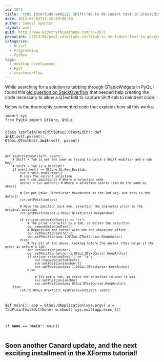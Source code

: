 ```yaml
---
id: 3873
title: 'PyQt Interlude &#8211; Shift+Tab to de-indent text in QTextEdit'
date: 2013-08-03T11:45:29+00:00
author: Samuel Spencer
layout: post
guid: http://www.kidstrythisathome.com/?p=3873
permalink: /2013/08/pyqt-interlude-shifttab-to-de-indent-text-in-qtextedit/
categories:
  - Drivel
  - Programming
  - Python
tags:
  - desktop development
  - PyQt
  - stackoverflow
---
```

While searching for a solution to tabbing through QTableWidgets in PyQt, I found this [old question on StackOverflow](http://stackoverflow.com/q/13579116/764357 "QTextEdit shift-tab wrong behaviour") that needed help creating the code necessary to allow a QTextEdit to capture Shift-tab to deindent code.

Below is the thoroughly commented code that explains how all this works:

<noscript>
  <pre><code class="language-python python">import sys
from PyQt4 import QtCore, QtGui

class TabPlainTextEdit(QtGui.QTextEdit):
    def __init__(self,parent):
        QtGui.QTextEdit.__init__(self, parent)

    def keyPressEvent(self, event):
        # Shift + Tab is not the same as trying to catch a Shift modifier and a tab Key.
        # Shift + Tab is a Backtab!!
        if event.key() == QtCore.Qt.Key_Backtab:
            cur = self.textCursor()
            # Copy the current selection
            pos = cur.position() # Where a selection ends
            anchor = cur.anchor() # Where a selection starts (can be the same as above)

            # Can put QtGui.QTextCursor.MoveAnchor as the 2nd arg, but this is the default
            cur.setPosition(pos) 

            # Move the position back one, selection the character prior to the original position
            cur.setPosition(pos-1,QtGui.QTextCursor.KeepAnchor)
            
            if str(cur.selectedText()) == "\t":
                # The prior character is a tab, so delete the selection
                cur.removeSelectedText()
                # Reposition the cursor with the one character offset
                cur.setPosition(anchor-1)
                cur.setPosition(pos-1,QtGui.QTextCursor.KeepAnchor)
            else:
                # Try all of the above, looking before the anchor (This helps if the achor is before a tab)
                cur.setPosition(anchor) 
                cur.setPosition(anchor-1,QtGui.QTextCursor.KeepAnchor)
                if str(cur.selectedText()) == "\t":
                    cur.removeSelectedText()
                    cur.setPosition(anchor-1)
                    cur.setPosition(pos-1,QtGui.QTextCursor.KeepAnchor)
                else:

                    # Its not a tab, so reset the selection to what it was
                    cur.setPosition(anchor)
                    cur.setPosition(pos,QtGui.QTextCursor.KeepAnchor)
        else:
            return QtGui.QTextEdit.keyPressEvent(self, event)

def main():
    app = QtGui.QApplication(sys.argv)
    w = TabPlainTextEdit(None)
    w.show()
    sys.exit(app.exec_())

if __name__ == "__main__":
    main()
</code></pre>
</noscript>

## Soon another Canard update, and the next exciting installment in the XForms tutorial!